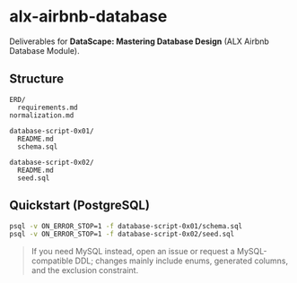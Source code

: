 
# alx-airbnb-database

Deliverables for **DataScape: Mastering Database Design** (ALX Airbnb Database Module).

## Structure
```
ERD/
  requirements.md
normalization.md

database-script-0x01/
  README.md
  schema.sql

database-script-0x02/
  README.md
  seed.sql
```

## Quickstart (PostgreSQL)
```bash
psql -v ON_ERROR_STOP=1 -f database-script-0x01/schema.sql
psql -v ON_ERROR_STOP=1 -f database-script-0x02/seed.sql
```

> If you need MySQL instead, open an issue or request a MySQL-compatible DDL; changes mainly include enums, generated columns, and the exclusion constraint.
